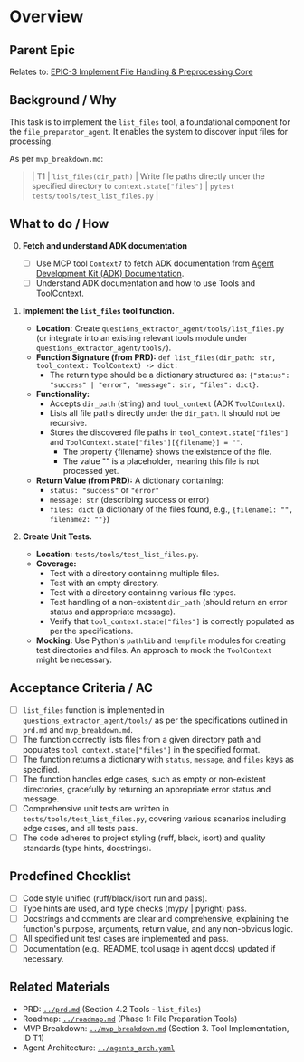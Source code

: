 # Overview

## Parent Epic
Relates to: [EPIC-3 Implement File Handling & Preprocessing Core](epic-3.md)

## Background / Why

This task is to implement the `list_files` tool, a foundational component for the `file_preparator_agent`. It enables the system to discover input files for processing.

As per `mvp_breakdown.md`:
> | T1  | `list_files(dir_path)`       | Write file paths directly under the specified directory to `context.state["files"]` | `pytest tests/tools/test_list_files.py`     |

## What to do / How

0. **Fetch and understand ADK documentation**
   * [ ] Use MCP tool `Context7` to fetch ADK documentation from [Agent Development Kit (ADK) Documentation](https://google.github.io/adk-docs/).
   * [ ] Understand ADK documentation and how to use Tools and ToolContext.

1.  **Implement the `list_files` tool function.**
    *   **Location:** Create `questions_extractor_agent/tools/list_files.py` (or integrate into an existing relevant tools module under `questions_extractor_agent/tools/`).
    *   **Function Signature (from PRD):** `def list_files(dir_path: str, tool_context: ToolContext) -> dict:`
        *   The return type should be a dictionary structured as: `{"status": "success" | "error", "message": str, "files": dict}`.
    *   **Functionality:**
        *   Accepts `dir_path` (string) and `tool_context` (ADK `ToolContext`).
        *   Lists all file paths directly under the `dir_path`. It should not be recursive.
        *   Stores the discovered file paths in `tool_context.state["files"]` and `ToolContext.state["files"][{filename}] = ""`.
            *   The property {filename} shows the existence of the file.
            *   The value "" is a placeholder, meaning this file is not processed yet.
    *   **Return Value (from PRD):** A dictionary containing:
        *   `status: "success"` or `"error"`
        *   `message: str` (describing success or error)
        *   `files: dict` (a dictionary of the files found, e.g., `{filename1: "", filename2: ""}`)

2.  **Create Unit Tests.**
    *   **Location:** `tests/tools/test_list_files.py`.
    *   **Coverage:**
        *   Test with a directory containing multiple files.
        *   Test with an empty directory.
        *   Test with a directory containing various file types.
        *   Test handling of a non-existent `dir_path` (should return an error status and appropriate message).
        *   Verify that `tool_context.state["files"]` is correctly populated as per the specifications.
    *   **Mocking:** Use Python's `pathlib` and `tempfile` modules for creating test directories and files. An approach to mock the `ToolContext` might be necessary.

## Acceptance Criteria / AC

- [ ] `list_files` function is implemented in `questions_extractor_agent/tools/` as per the specifications outlined in `prd.md` and `mvp_breakdown.md`.
- [ ] The function correctly lists files from a given directory path and populates `tool_context.state["files"]` in the specified format.
- [ ] The function returns a dictionary with `status`, `message`, and `files` keys as specified.
- [ ] The function handles edge cases, such as empty or non-existent directories, gracefully by returning an appropriate error status and message.
- [ ] Comprehensive unit tests are written in `tests/tools/test_list_files.py`, covering various scenarios including edge cases, and all tests pass.
- [ ] The code adheres to project styling (ruff, black, isort) and quality standards (type hints, docstrings).

## Predefined Checklist

- [ ] Code style unified (ruff/black/isort run and pass).
- [ ] Type hints are used, and type checks (mypy | pyright) pass.
- [ ] Docstrings and comments are clear and comprehensive, explaining the function's purpose, arguments, return value, and any non-obvious logic.
- [ ] All specified unit test cases are implemented and pass.
- [ ] Documentation (e.g., README, tool usage in agent docs) updated if necessary.

## Related Materials

- PRD: [`../prd.md`](../prd.md) (Section 4.2 Tools - `list_files`)
- Roadmap: [`../roadmap.md`](../roadmap.md) (Phase 1: File Preparation Tools)
- MVP Breakdown: [`../mvp_breakdown.md`](../mvp_breakdown.md) (Section 3. Tool Implementation, ID T1)
- Agent Architecture: [`../agents_arch.yaml`](../agents_arch.yaml)
